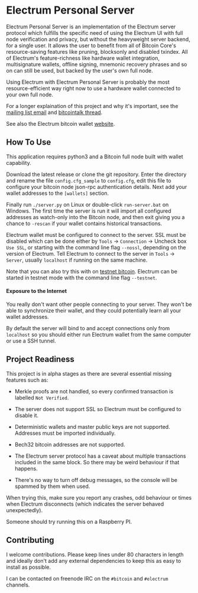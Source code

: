 # Electrum Personal Server

Electrum Personal Server is an implementation of the Electrum server protocol
which fulfills the specific need of using the Electrum UI with full node
verification and privacy, but without the heavyweight server backend, for a
single user. It allows the user to benefit from all of Bitcoin Core's
resource-saving features like pruning, blocksonly and disabled txindex. All
of Electrum's feature-richness like hardware wallet integration,
multisignature wallets, offline signing, mnemonic recovery phrases and so on
can still be used, but backed by the user's own full node.

Using Electrum with Electrum Personal Server is probably the most
resource-efficient way right now to use a hardware wallet connected to your
own full node. 

For a longer explaination of this project and why it's important, see the
[mailing list email](https://lists.linuxfoundation.org/pipermail/bitcoin-dev/2018-February/015707.html)
and [bitcointalk thread](https://bitcointalk.org/index.php?topic=2664747.msg27179198).

See also the Electrum bitcoin wallet [website](https://electrum.org/).

## How To Use

This application requires python3 and a Bitcoin full node built with wallet
capability.

Download the latest release or clone the git repository. Enter the directory
and rename the file `config.cfg_sample` to `config.cfg`, edit this file to
configure your bitcoin node json-rpc authentication details. Next add your
wallet addresses to the `[wallets]` section.

Finally run `./server.py` on Linux or double-click `run-server.bat` on Windows.
The first time the server is run it will import all configured addresses as
watch-only into the Bitcoin node, and then exit giving you a chance to
`-rescan` if your wallet contains historical transactions.

Electrum wallet must be configured to connect to the server. SSL must be
disabled which can be done either by `Tools` -> `Connection` -> Uncheck box
`Use SSL`, or starting with the command line flag `--nossl`, depending on the
version of Electrum. Tell Electrum to connect to the server in
`Tools` -> `Server`, usually `localhost` if running on the same machine.

Note that you can also try this with on [testnet bitcoin](https://en.bitcoin.it/wiki/Testnet).
Electrum can be started in testnet mode with the command line flag `--testnet`.

#### Exposure to the Internet

You really don't want other people connecting to your server. They won't be
able to synchronize their wallet, and they could potentially learn all your
wallet addresses.

By default the server will bind to and accept connections only from `localhost`
so you should either run Electrum wallet from the same computer or use a SSH
tunnel.

## Project Readiness

This project is in alpha stages as there are several essential missing
features such as:

* Merkle proofs are not handled, so every confirmed transaction is labelled
  `Not Verified`.

* The server does not support SSL so Electrum must be configured to disable it.

* Deterministic wallets and master public keys are not supported. Addresses
  must be imported individually.

* Bech32 bitcoin addresses are not supported.

* The Electrum server protocol has a caveat about multiple transactions included
  in the same block. So there may be weird behaviour if that happens.

* There's no way to turn off debug messages, so the console will be spammed by
  them when used.

When trying this, make sure you report any crashes, odd behaviour or times when
Electrum disconnects (which indicates the server behaved unexpectedly).

Someone should try running this on a Raspberry PI.

## Contributing

I welcome contributions. Please keep lines under 80 characters in length and
ideally don't add any external dependencies to keep this as easy to install as
possible.

I can be contacted on freenode IRC on the `#bitcoin` and `#electrum` channels.

